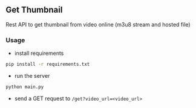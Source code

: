 ## Get Thumbnail

Rest API to get thumbnail from video online (m3u8 stream and hosted file)


### Usage
- install requirements
```bash
pip install -r requirements.txt
```
- run the server
```bash
python main.py
```
- send a GET request to `/get?video_url=<video_url>`

